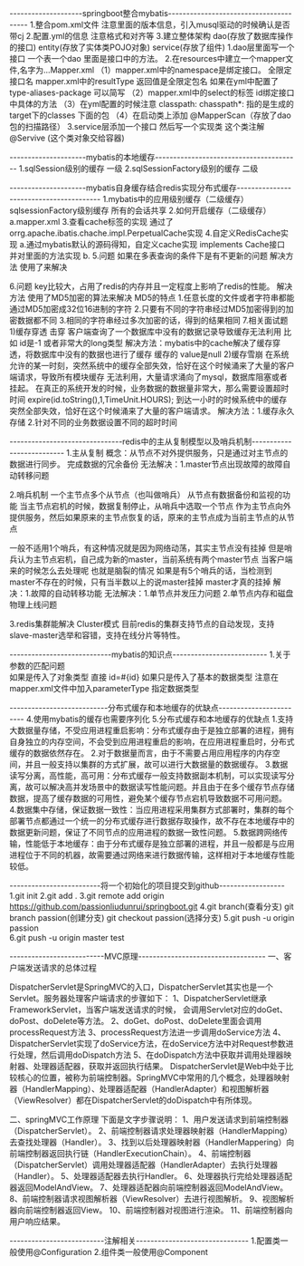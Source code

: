 --------------------springboot整合mybatis---------------------------------------
1.整合pom.xml文件 注意里面的版本信息，引入musql驱动的时候确认是否带cj
2.配置.yml的信息 注意格式和对齐等
3.建立整体架构  dao(存放了数据库操作的接口)  entity(存放了实体类POJO对象)  service(存放了组件)
    1.dao层里面写一个接口 一个表一个dao 里面是接口中的方法。
    2.在resources中建立一个mapper文件,名字为...Mapper.xml
        （1）mapper.xml中的namespace是绑定接口。 全限定接口名  mapper.xml中的resultType 返回值是全限定包名  如果在yml中配置了type-aliases-package 可以简写
        （2）mapper.xml中的select的标签 id绑定接口中具体的方法
        （3）在yml配置的时候注意 classpath:  chasspath*: 指的是生成的target下的classes 下面的包
        （4）在启动类上添加 @MapperScan（存放了dao包的扫描路径）
    3.service层添加一个接口   然后写一个实现类  这个类注解@Servive (这个类对象交给容器)


---------------------mybatis的本地缓存----------------------------------------
1.sqlSession级别的缓存   一级
2.sqlSessionFactory级别的缓存  二级

---------------------mybatis自身缓存结合redis实现分布式缓存----------------------------------------
1.mybatis中的应用级别缓存（二级缓存） sqlsessionFactory级别缓存 所有的会话共享
2.如何开启缓存（二级缓存）
    a.mapper.xml   <cache/>
3.查看cache标签的实现
    通过了orrg.apache.ibatis.chache.impl.PerpetualCache实现
4.自定义RedisCache实现
    a.通过mybatis默认的源码得知，自定义cache实现 implements Cache接口 并对里面的方法实现
    b.<cache type="xxxx.RedisCache">
5.问题
    <cache type>如果在多表查询的条件下是有不更新的问题
解决方法
    使用了<cache ref="com.redis.UserDao">来解决
    

6.问题
    key比较大，占用了redis的内存并且一定程度上影响了redis的性能。
解决方法
    使用了MD5加密的算法来解决
    MD5的特点 1.任意长度的文件或者字符串都能通过MD5加密成32位16进制的字符
            2.只要有不同的字符串经过MD5加密得到的加密数据都不同
            3.相同的字符串经过多次加密的话，得到的结果相同
7.相关面试题
    1)缓存穿透 击穿
    客户端查询了一个数据库中没有的数据记录导致缓存无法利用  比如 id是-1  或者非常大的long类型
    解决方法：mybatis中的cache解决了缓存穿透，将数据库中没有的数据也进行了缓存 缓存的 value是null
    2)缓存雪崩
    在系统允许的某一时刻，突然系统中的缓存全部失效，恰好在这个时候涌来了大量的客户端请求，导致所有模块缓存
    无法利用，大量请求涌向了mysql，数据库阻塞或者挂起。
    在真正的系统开发的时候，业务数据的数据量非常大，那么需要设置超时时间 expire(id.toString(),1,TimeUnit.HOURS);
    到达一小时的时候系统中的缓存突然全部失效，恰好在这个时候涌来了大量的客户端请求。
    解决方法：1.缓存永久存储  2.针对不同的业务数据设置不同的超时时间    




-------------------------------redis中的主从复制模型以及哨兵机制--------------------------
1.主从复制 概念：从节点不对外提供服务，只是通过对主节点的数据进行同步。
完成数据的冗余备份
无法解决：1.master节点出现故障的故障自动转移问题

2.哨兵机制
    一个主节点多个从节点（也叫做哨兵）
    从节点有数据备份和监视的功能 当主节点宕机的时候，数据复制停止，从哨兵中选取一个节点
    作为主节点向外提供服务，然后如果原来的主节点恢复的话，原来的主节点成为当前主节点的从节点
    
一般不适用1个哨兵，有这种情况就是因为网络动荡，其实主节点没有挂掉
但是哨兵认为主节点宕机，自己成为新的master，当前系统有两个master节点
当客户端来的时候怎么去处理呢 也就是脑裂的情况
如果是有5个哨兵的话，当检测到master不存在的时候，只有当半数以上的说master挂掉 master才真的挂掉
解决：1.故障的自动转移功能
无法解决：1.单节点并发压力问题  2.单节点内存和磁盘物理上线问题  

3.redis集群能解决  Cluster模式
    目前redis的集群支持节点的自动发现，支持slave-master选举和容错，支持在线分片等特性。










----------------------------mybatis的知识点--------------------------
1.关于参数的匹配问题  
    如果是传入了对象类型  直接 id=#{id}
    如果只是传入了基本的数据类型  注意在mapper.xml文件中加入parameterType 指定数据类型




---------------------------分布式缓存和本地缓存的优缺点------------------------
4.使用mybatis的缓存也需要序列化
5.分布式缓存和本地缓存的优缺点
1.支持大数据量存储，不受应用进程重启影响：分布式缓存由于是独立部署的进程，拥有自身独立的内存空间，不会受到应用进程重启的影响，在应用进程重启时，分布式缓存的数据依然存在。
2.对于数据量而言，由于不需要占用应用程序的内存空间，并且一般支持以集群的方式扩展，故可以进行大数据量的数据缓存。
3.数据读写分离，高性能，高可用：分布式缓存一般支持数据副本机制，可以实现读写分离，故可以解决高并发场景中的数据读写性能问题。并且由于在多个缓存节点存储数据，提高了缓存数据的可用性，避免某个缓存节点宕机导致数据不可用问题。
4.数据集中存储，保证数据一致性：当应用进程采用集群方式部署时，集群的每个部署节点都通过一个统一的分布式缓存进行数据存取操作，故不存在本地缓存中的数据更新问题，保证了不同节点的应用进程的数据一致性问题。
5.数据跨网络传输，性能低于本地缓存：由于分布式缓存是独立部署的进程，并且一般都是与应用进程位于不同的机器，故需要通过网络来进行数据传输，这样相对于本地缓存性能较低。
















-------------------------将一个初始化的项目提交到github------------------
1.git init
2.git add .
3.git remote add origin https://github.com/passionliudunrui/springboot.git
4.git branch(查看分支)   git branch passion(创建分支)  git checkout passion(选择分支)
5.git push -u origin passion  
6.git push -u origin master
test

    



--------------------------MVC原理-----------------------------------
一、客户端发送请求的总体过程

DispatcherServlet是SpringMVC的入口，DispatcherServlet其实也是一个Servlet。服务器处理客户端请求的步骤如下：
1、DispatcherServlet继承FrameworkServlet，当客户端发送请求的时候， 会调用Servlet对应的doGet、doPost、doDelete等方法。
2、doGet、doPost、doDelete里面会调用processRequest方法
3、processRequest方法进一步调用doService方法
4、DispatcherServlet实现了doService方法，在doService方法中对Request参数进行处理，然后调用doDispatch方法
5、在doDispatch方法中获取并调用处理器映射器、处理器适配器，获取并返回执行结果。
DispatcherServlet是Web中处于比较核心的位置，被称为前端控制器。SpringMVC中常用的几个概念，处理器映射器（HandlerMapping）、处理器适配器（HandlerAdapter）和视图解析器（ViewResolver）都在DispatcherServlet的doDispatch中有所体现。

二、springMVC工作原理
下面是文字步骤说明：
1、用户发送请求到前端控制器（DispatcherServlet）。
2、前端控制器请求处理器映射器（HandlerMapping）去查找处理器（Handler）。
3、找到以后处理器映射器（HandlerMappering）向前端控制器返回执行链（HandlerExecutionChain）。
4、前端控制器（DispatcherServlet）调用处理器适配器（HandlerAdapter）去执行处理器（Handler）。
5、处理器适配器去执行Handler。
6、处理器执行完给处理器适配器返回ModelAndView。
7、处理器适配器向前端控制器返回ModelAndView。
8、前端控制器请求视图解析器（ViewResolver）去进行视图解析。
9、视图解析器向前端控制器返回View。
10、前端控制器对视图进行渲染。
11、前端控制器向用户响应结果。

--------------------------注解相关-------------------------------
1.配置类一般使用@Configuration
2.组件类一般使用@Component
